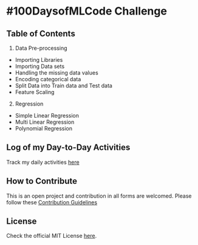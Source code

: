 # #100DaysofMLCode Challenge

## Table of Contents

1. Data Pre-processing
  * Importing Libraries
  * Importing Data sets
  * Handling the missing data values
  * Encoding categorical data
  * Split Data into Train data and Test data
  * Feature Scaling
  
2. Regression
 * Simple Linear Regression
 * Multi Linear Regression
 * Polynomial Regression

## Log of my Day-to-Day Activities

Track my daily activities [here](100Days_Log.md)

## How to Contribute

This is an open project and contribution in all forms are welcomed.
Please follow these [Contribution Guidelines](CONTRIBUTING.md)

## License

Check the official MIT License [here](LICENSE).
